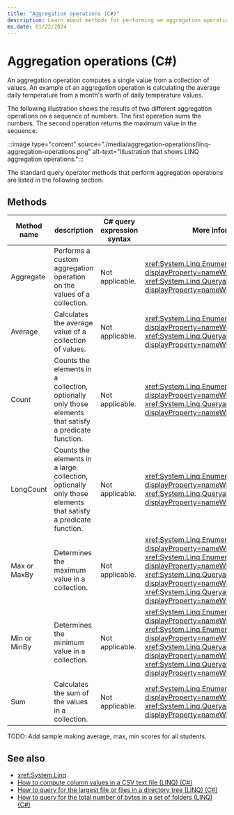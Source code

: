 ```yaml
---
title: "Aggregation operations (C#)"
description: Learn about methods for performing an aggregation operation. An aggregation operation computes a single value from a collection of values.
ms.date: 01/22/2024
---
```

# Aggregation operations (C#)

An aggregation operation computes a single value from a collection of values. An example of an aggregation operation is calculating the average daily temperature from a month's worth of daily temperature values.

The following illustration shows the results of two different aggregation operations on a sequence of numbers. The first operation sums the numbers. The second operation returns the maximum value in the sequence.

:::image type="content" source="./media/aggregation-operations/linq-aggregation-operations.png" alt-text="Illustration that shows LINQ aggregation operations.":::

The standard query operator methods that perform aggregation operations are listed in the following section.

## Methods

| Method name | description | C# query expression syntax | More information |
|--|--|--|--|
| Aggregate | Performs a custom aggregation operation on the values of a collection. | Not applicable. | <xref:System.Linq.Enumerable.Aggregate%2A?displayProperty=nameWithType><br /> <xref:System.Linq.Queryable.Aggregate%2A?displayProperty=nameWithType> |
| Average | Calculates the average value of a collection of values. | Not applicable. | <xref:System.Linq.Enumerable.Average%2A?displayProperty=nameWithType><br /> <xref:System.Linq.Queryable.Average%2A?displayProperty=nameWithType> |
| Count | Counts the elements in a collection, optionally only those elements that satisfy a predicate function. | Not applicable. | <xref:System.Linq.Enumerable.Count%2A?displayProperty=nameWithType><br /> <xref:System.Linq.Queryable.Count%2A?displayProperty=nameWithType> |
| LongCount | Counts the elements in a large collection, optionally only those elements that satisfy a predicate function. | Not applicable. | <xref:System.Linq.Enumerable.LongCount%2A?displayProperty=nameWithType><br /> <xref:System.Linq.Queryable.LongCount%2A?displayProperty=nameWithType> |
| Max or MaxBy | Determines the maximum value in a collection. | Not applicable. | <xref:System.Linq.Enumerable.Max%2A?displayProperty=nameWithType><br /><xref:System.Linq.Enumerable.MaxBy%2A?displayProperty=nameWithType><br /><xref:System.Linq.Queryable.Max%2A?displayProperty=nameWithType><br /><xref:System.Linq.Queryable.MaxBy%2A?displayProperty=nameWithType> |
| Min or MinBy | Determines the minimum value in a collection. | Not applicable. | <xref:System.Linq.Enumerable.Min%2A?displayProperty=nameWithType><br /><xref:System.Linq.Enumerable.MinBy%2A?displayProperty=nameWithType><br /><xref:System.Linq.Queryable.Min%2A?displayProperty=nameWithType><br /><xref:System.Linq.Queryable.MinBy%2A?displayProperty=nameWithType> |
| Sum | Calculates the sum of the values in a collection. | Not applicable. | <xref:System.Linq.Enumerable.Sum%2A?displayProperty=nameWithType><br /> <xref:System.Linq.Queryable.Sum%2A?displayProperty=nameWithType> |

TODO:  Add sample making average, max, min scores for all students.

## See also

- <xref:System.Linq>
- [How to compute column values in a CSV text file (LINQ) (C#)](../../programming-guide/concepts/linq/how-to-compute-column-values-in-a-csv-text-file-linq.md)
- [How to query for the largest file or files in a directory tree (LINQ) (C#)](../../programming-guide/concepts/linq/how-to-query-for-the-largest-file-or-files-in-a-directory-tree-linq.md)
- [How to query for the total number of bytes in a set of folders (LINQ) (C#)](../../programming-guide/concepts/linq/how-to-query-for-the-total-number-of-bytes-in-a-set-of-folders-linq.md)
